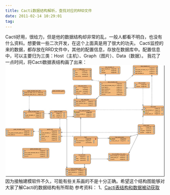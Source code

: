 ```yaml
---
title: Cacti数据结构解析，查找对应的RRD文件
date: 2011-02-14 10:29:01
tag: 
---
```


Cacti好用，很给力，但是他的数据结构却非常的乱，一般人都看不明白，也没有什么资料。想要做一些二次开发，在这个上面真是用了很大的功夫。
Cacti监控的来的数据，都存放在RRD文件中，其他的配置信息，存放在数据库中。配置信息中，可以主要归为三类：Host（主机）、Graph（图片）、Data（数据）。
我花了一点时间，将Cacti数据表结构画了出来：
[![](./20110214-cacti-data-structure/201102141029184757.jpg)](http://images.cnblogs.com/cnblogs_com/cocowool/201102/201102141029142121.jpg)
因为接触建模软件不久，可能有些关系画的不是十分正确。希望这个结构图能够对大家了解Cacti的数据结构有所帮助
参考资料：
1、[Cacti表结构和数据被动获取](http://blog.csdn.net/rj03hou/archive/2010/06/03/5645723.aspx)












